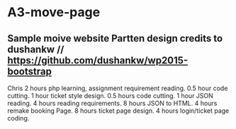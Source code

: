 # A3-move-page
Sample moive website
Partten design credits to dushankw // https://github.com/dushankw/wp2015-bootstrap
--------------------
Chris
2 hours php learning, assignment requirement reading.
0.5 hour code cutting.
1 hour ticket style design.
0.5 hours code cutting.
1 hour JSON reading.
4 hours reading requirements.
8 hours JSON to HTML.
4 hours remake booking Page.
8 hours ticket page design.
4 hours login/ticket page coding.
